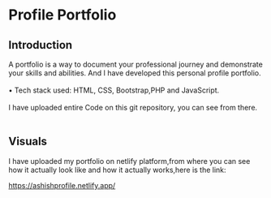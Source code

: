 # Profile Portfolio </br>
## Introduction </br>
A portfolio is a way to document your professional journey and demonstrate your skills and abilities. And I have developed this  personal profile portfolio. </br></br>
•	Tech stack used: HTML, CSS, Bootstrap,PHP and JavaScript. </br></br>
I have uploaded  entire Code on this git repository, you can see from there. </br> </br>

## Visuals

I have uploaded my portfolio  on netlify platform,from where you can see how it actually look like and how it actually works,here is the link:



https://ashishprofile.netlify.app/
